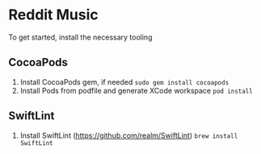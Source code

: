 # Reddit Music

To get started, install the necessary tooling

## CocoaPods
1. Install CocoaPods gem, if needed
   `sudo gem install cocoapods`
2. Install Pods from podfile and generate XCode workspace
   `pod install`

## SwiftLint
1. Install SwiftLint (https://github.com/realm/SwiftLint)
   `brew install SwiftLint`

